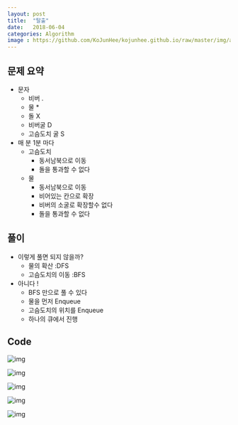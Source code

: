 ```yaml
---
layout: post
title:  "탈출"
date:   2018-06-04
categories: Algorithm
image : https://github.com/KoJunHee/kojunhee.github.io/raw/master/img/algorithm.png
---
```


## 문제 요약

- 문자
  - 비버 .
  - 물 *
  - 돌 X
  - 비버굴 D
  - 고슴도치 굴 S
- 매 분 1분 마다
  - 고슴도치
    - 동서남북으로 이동
    - 돌을 통과할 수 없다
  - 물
    - 동서남북으로 이동
    - 비어있는 칸으로 확장
    - 비버의 소굴로 확장할수 없다
    - 돌을 통과할 수 없다

## 풀이

- 이렇게 풀면 되지 않을까?
  - 물의 확산 :DFS
  - 고슴도치의 이동 :BFS
- 아니다 ! 
  - BFS 만으로 풀 수 있다
  - 물을 먼저 Enqueue
  - 고슴도치의 위치를 Enqueue
  - 하나의 큐에서 진행

## Code

![img](https://github.com/KoJunHee/kojunhee.github.io/raw/master/img/outt01.png)

![img](https://github.com/KoJunHee/kojunhee.github.io/raw/master/img/outt02.png)

![img](https://github.com/KoJunHee/kojunhee.github.io/raw/master/img/outt03.png)

![img](https://github.com/KoJunHee/kojunhee.github.io/raw/master/img/outt04.png)

![img](https://github.com/KoJunHee/kojunhee.github.io/raw/master/img/outt05.png)






